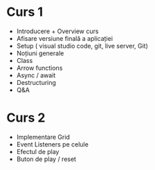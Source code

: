 # Curs 1
- Introducere + Overview curs
- Afisare versiune finală a aplicației
- Setup ( visual studio code, git, live server, Git)
- Noțiuni generale
- Class
- Arrow functions
- Async / await
- Destructuring
- Q&A

# Curs 2
- Implementare Grid
- Event Listeners pe celule
- Efectul de play
- Buton de play / reset
